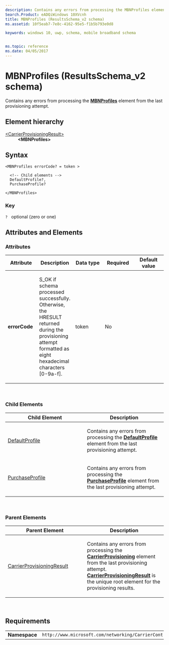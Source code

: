 ```yaml
---
description: Contains any errors from processing the MBNProfiles element from the last provisioning attempt.
Search.Product: eADQiWindows 10XVcnh
title: MBNProfiles (ResultsSchema_v2 schema)
ms.assetid: 10f5eab7-7e8c-4162-95e5-f1b5b793e0d8

keywords: windows 10, uwp, schema, mobile broadband schema


ms.topic: reference
ms.date: 04/05/2017
---
```


# MBNProfiles (ResultsSchema_v2 schema)

Contains any errors from processing the [**MBNProfiles**](../carriercontrolschema/element-mbnprofiles.md) element from the last provisioning attempt.


## Element hierarchy

<dl>
<dt><a href="element-carrierprovisioningresult.md">&lt;CarrierProvisioningResult&gt;</a></dt>
<dd><b>&lt;MBNProfiles&gt;</b></dd>
</dl>

## Syntax

``` syntax
<MBNProfiles errorCode? = token >

  <!-- Child elements -->
  DefaultProfile?,
  PurchaseProfile?

</MBNProfiles>
```

### Key

`?`   optional (zero or one)

## Attributes and Elements


### Attributes

<table>
<colgroup>
<col width="20%" />
<col width="20%" />
<col width="20%" />
<col width="20%" />
<col width="20%" />
</colgroup>
<thead>
<tr class="header">
<th>Attribute</th>
<th>Description</th>
<th>Data type</th>
<th>Required</th>
<th>Default value</th>
</tr>
</thead>
<tbody>
<tr class="odd">
<td><strong>errorCode</strong></td>
<td><p>S_OK if schema processed successfully. Otherwise, the HRESULT returned during the provisioning attempt formatted as eight hexadecimal characters [0-9a-f].</p></td>
<td>token</td>
<td>No</td>
<td></td>
</tr>
</tbody>
</table>

 

### Child Elements

<table>
<colgroup>
<col width="50%" />
<col width="50%" />
</colgroup>
<thead>
<tr class="header">
<th>Child Element</th>
<th>Description</th>
</tr>
</thead>
<tbody>
<tr class="odd">
<td><a href="element-defaultprofile.md">DefaultProfile</a> </td>
<td><p>Contains any errors from processing the <a href="/uwp/schemas/mobilebroadbandschema/wwan/element-defaultprofile"><strong>DefaultProfile</strong></a>  element from the last provisioning attempt.</p></td>
</tr>
<tr class="even">
<td><a href="element-purchaseprofile.md">PurchaseProfile</a> </td>
<td><p>Contains any errors from processing the <a href="/uwp/schemas/mobilebroadbandschema/wwan/element-purchaseprofile"><strong>PurchaseProfile</strong></a>  element from the last provisioning attempt.</p></td>
</tr>
</tbody>
</table>

 

### Parent Elements

<table>
<colgroup>
<col width="50%" />
<col width="50%" />
</colgroup>
<thead>
<tr class="header">
<th>Parent Element</th>
<th>Description</th>
</tr>
</thead>
<tbody>
<tr class="odd">
<td><a href="element-carrierprovisioningresult.md">CarrierProvisioningResult</a> </td>
<td><p>Contains any errors from processing the <a href="/uwp/schemas/mobilebroadbandschema/carriercontrolschema/element-carrierprovisioning"><strong>CarrierProvisioning</strong></a>  element from the last provisioning attempt. <a href="/uwp/schemas/mobilebroadbandschema/resultsschema/element-carrierprovisioningresult"><strong>CarrierProvisioningResult</strong></a> is the unique root element for the provisioning results.</p></td>
</tr>
</tbody>
</table>

 

## Requirements

|          |         |
|----------|--------------|
| **Namespace** | `http://www.microsoft.com/networking/CarrierControlResults/v2` |

 

 
